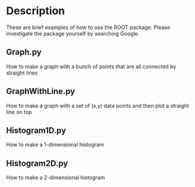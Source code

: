 # Description
These are brief examples of how to use the ROOT package.  Please investigate the
package yourself by searching Google.  

## Graph.py
How to make a graph with a bunch of points that are all connected by straight lines

## GraphWithLine.py
How to make a graph with a set of (x,y) data points and then plot a straight line on top

## Histogram1D.py
How to make a 1-dimensional histogram

## Histogram2D.py
How to make a 2-dimensional histogram
